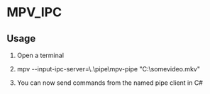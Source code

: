 # MPV_IPC

## Usage

1. Open a terminal

2. mpv --input-ipc-server=\\.\pipe\mpv-pipe "C:\somevideo.mkv"

3. You can now send commands from the named pipe client in C#